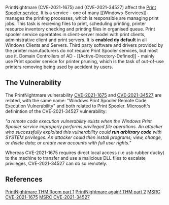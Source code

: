 PrintNightmare (CVE-2021-1675) and (CVE-2021-34527) affect the [Print Spooler service](https://docs.microsoft.com/en-us/openspecs/windows_protocols/ms-prsod/7262f540-dd18-46a3-b645-8ea9b59753dc). It is a service - one of many [[Windows-Services]]- manages the printing processes, which is responsible are managing print jobs. This task is recieving files to print, scheduling printing, printer resource inventory checking and printing files in organised queue. Print spooler service operatates in client-server model with print clients, administrative client and print servers. It is **enabled dy default** in all Windows Clients and Servers. Third party software and drivers provided by the printer manufacturers do not require Print Spooler services, but most use it. Domain Controllers of AD - [[Active-Directory-Defined]] - mainly use Print spooler service for printer pruning, which is the task of out-of-use printers removing being used by accident by users.

## The Vulnerability

The PrintNightmare vulnerability [CVE-2021-1675](https://msrc.microsoft.com/update-guide/vulnerability/CVE-2021-1675) and [CVE-2021-34527](https://msrc.microsoft.com/update-guide/vulnerability/CVE-2021-34527) are related, with the same name: "Windows Print Spooler Remote Code Execution Vulnerability" and both related to Print Spooler. Microsoft's definintion of the  CVE-2021-34527 vulnerability: 

*"a remote code execution vulnerability exists when the Windows Print Spooler service improperly performs privileged file operations. An attacker who successfully exploited this vulnerability could **run arbitrary code** with SYSTEM privileges. An attacker could then install programs; view, change, or delete data; or create new accounts with full user rights."*

Whereas CVE-2021-1675 requires direct local access (i.e usb rubber ducky) to the machine to transfer and use a malicious DLL files to escalate privileges, CVE-2021-34527 can do so remotely.

## References

[PrintNightmare THM Room part 1](https://tryhackme.com/room/printnightmarehpzqlp8)
[PrintNightmare again! THM part 2](https://tryhackme.com/room/printnightmarec2bn7l)
[MSRC CVE-2021-1675](https://msrc.microsoft.com/update-guide/vulnerability/CVE-2021-1675)
[MSRC CVE-2021-34527](https://msrc.microsoft.com/update-guide/vulnerability/CVE-2021-34527)